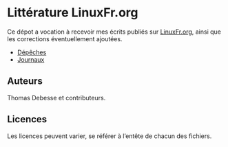 Littérature LinuxFr.org
=======================

Ce dépot a vocation à recevoir mes écrits publiés sur [LinuxFr.org](http://linuxfr.org), ainsi que les corrections éventuellement ajoutées.

* [Dépêches](dépêche/README.md)
* [Journaux](journal/README.md)

Auteurs
-------

Thomas Debesse et contributeurs.

Licences
--------

Les licences peuvent varier, se référer à l’entête de chacun des fichiers.
